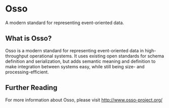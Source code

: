 # Osso

A modern standard for representing event-oriented data.

## What is Osso?

Osso is a modern standard for representing event-oriented data in high-throughput
operational systems. It uses existing open standards for schema definition and
serialization, but adds semantic meaning and definition to make integration between
systems easy, while still being size- and processing-efficient.

## Further Reading

For more information about Osso, please visit http://www.osso-project.org/
